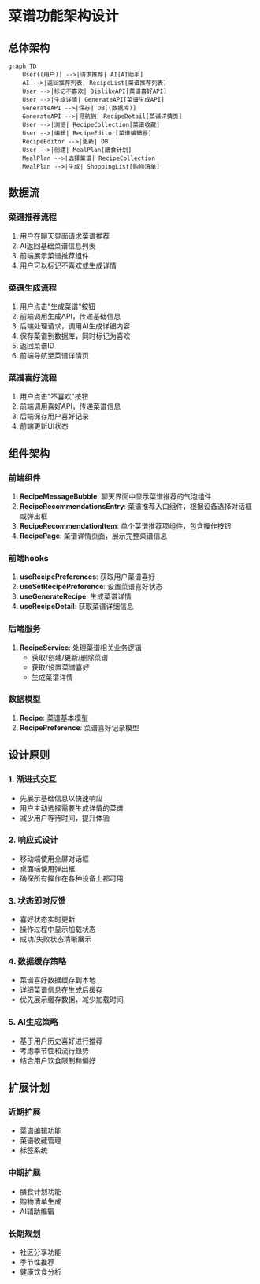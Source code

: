 # 菜谱功能架构设计

## 总体架构

```mermaid
graph TD
    User((用户)) -->|请求推荐| AI[AI助手]
    AI -->|返回推荐列表| RecipeList[菜谱推荐列表]
    User -->|标记不喜欢| DislikeAPI[菜谱喜好API]
    User -->|生成详情| GenerateAPI[菜谱生成API]
    GenerateAPI -->|保存| DB[(数据库)]
    GenerateAPI -->|导航到| RecipeDetail[菜谱详情页]
    User -->|浏览| RecipeCollection[菜谱收藏]
    User -->|编辑| RecipeEditor[菜谱编辑器]
    RecipeEditor -->|更新| DB
    User -->|创建| MealPlan[膳食计划]
    MealPlan -->|选择菜谱| RecipeCollection
    MealPlan -->|生成| ShoppingList[购物清单]
```

## 数据流

### 菜谱推荐流程
1. 用户在聊天界面请求菜谱推荐
2. AI返回基础菜谱信息列表
3. 前端展示菜谱推荐组件
4. 用户可以标记不喜欢或生成详情

### 菜谱生成流程
1. 用户点击"生成菜谱"按钮
2. 前端调用生成API，传递基础信息
3. 后端处理请求，调用AI生成详细内容
4. 保存菜谱到数据库，同时标记为喜欢
5. 返回菜谱ID
6. 前端导航至菜谱详情页

### 菜谱喜好流程
1. 用户点击"不喜欢"按钮
2. 前端调用喜好API，传递菜谱信息
3. 后端保存用户喜好记录
4. 前端更新UI状态

## 组件架构

### 前端组件
1. **RecipeMessageBubble**: 聊天界面中显示菜谱推荐的气泡组件
2. **RecipeRecommendationsEntry**: 菜谱推荐入口组件，根据设备选择对话框或弹出框
3. **RecipeRecommendationItem**: 单个菜谱推荐项组件，包含操作按钮
4. **RecipePage**: 菜谱详情页面，展示完整菜谱信息

### 前端hooks
1. **useRecipePreferences**: 获取用户菜谱喜好
2. **useSetRecipePreference**: 设置菜谱喜好状态
3. **useGenerateRecipe**: 生成菜谱详情
4. **useRecipeDetail**: 获取菜谱详细信息

### 后端服务
1. **RecipeService**: 处理菜谱相关业务逻辑
   - 获取/创建/更新/删除菜谱
   - 获取/设置菜谱喜好
   - 生成菜谱详情

### 数据模型
1. **Recipe**: 菜谱基本模型
2. **RecipePreference**: 菜谱喜好记录模型

## 设计原则

### 1. 渐进式交互
- 先展示基础信息以快速响应
- 用户主动选择需要生成详情的菜谱
- 减少用户等待时间，提升体验

### 2. 响应式设计
- 移动端使用全屏对话框
- 桌面端使用弹出框
- 确保所有操作在各种设备上都可用

### 3. 状态即时反馈
- 喜好状态实时更新
- 操作过程中显示加载状态
- 成功/失败状态清晰展示

### 4. 数据缓存策略
- 菜谱喜好数据缓存到本地
- 详细菜谱信息在生成后缓存
- 优先展示缓存数据，减少加载时间

### 5. AI生成策略
- 基于用户历史喜好进行推荐
- 考虑季节性和流行趋势
- 结合用户饮食限制和偏好

## 扩展计划

### 近期扩展
- 菜谱编辑功能
- 菜谱收藏管理
- 标签系统

### 中期扩展
- 膳食计划功能
- 购物清单生成
- AI辅助编辑

### 长期规划
- 社区分享功能
- 季节性推荐
- 健康饮食分析 
